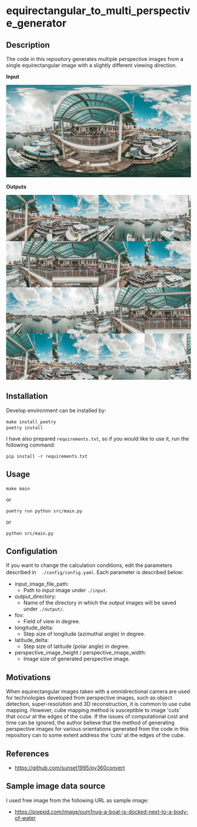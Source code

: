 # equirectangular_to_multi_perspective_generator
## Description
The code in this repository generates multiple perspective images from a single equirectangular image with a slightly different viewing direction.

**Input**

![EQR image](assets/images_for_README/equirectangular.png)

**Outputs**

![perspective images](assets/images_for_README/concat.png)


## Installation
Develop environment can be installed by:
```
make install_poetry
poetry install
```

I have also prepared `requirements.txt`,
so if you would like to use it, run the following command:
```
pip install -r requirements.txt
```

## Usage
```
make main
```
or
```
poetry run python src/main.py
```
or
```
python src/main.py
```

## Configulation
If you want to change the calculation conditions, edit the parameters described in　`./config/config.yaml`.
Each parameter is described below:

- input_image_file_path:
    - Path to input image under `./input`. 
- output_directory:
    - Name of the directory in which the output images will be saved under `./output/`.
- fov:
    - Field of view in degree.
- longitude_delta:
    - Step size of longitude (azimuthal angle) in degree.
- latitude_delta: 
    - Step size of latitude (polar angle) in degree.
- perspective_image_height / perspective_image_width:
    - Image size of generated perspective image.

## Motivations
When equirectangular images taken with a omnidirectional camera are used for technologies developed from perspective images, such as object detection, super-resolution and 3D reconstruction, it is common to use cube mapping.
However, cube mapping method is susceptible to image 'cuts' that occur at the edges of the cube.
If the issues of computational cost and time can be ignored, the author believe that the method of generating perspective images for various orientations generated from the code in this repository can to some extent address the ‘cuts’ at the edges of the cube.

## References
- https://github.com/sunset1995/py360convert

## Sample image data source
I used free image from the following URL as sample image:
- https://pixexid.com/image/oum1nug-a-boat-is-docked-next-to-a-body-of-water
